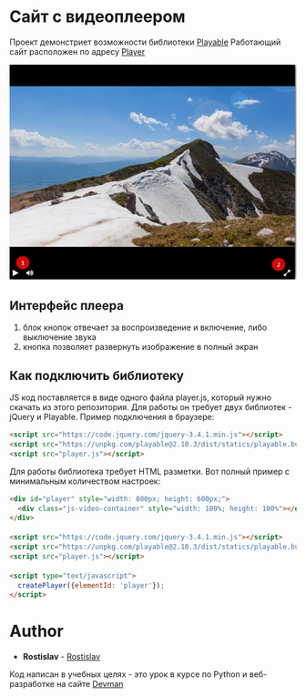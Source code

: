 # Сайт с видеоплеером

Проект демонстриет возможности библиотеки [Playable](https://wix.github.io/playable/)
Работающий сайт расположен по адресу [Player](https://rostwik.github.io/VideoPlayer/)


![player.png](documentation/player.png)


## Интерфейс плеера

1. блок кнопок отвечает за воспроизведение и включение, либо выключение звука
2. кнопка позволяет развернуть изображение в полный экран

## Как подключить библиотеку
JS код поставляется в виде одного файла player.js, который нужно скачать из этого репозитория. Для работы он требует двух библиотек - jQuery и Playable. Пример подключения в браузере:

```html
<script src="https://code.jquery.com/jquery-3.4.1.min.js"></script>
<script src="https://unpkg.com/playable@2.10.3/dist/statics/playable.bundle.min.js"></script>
<script src="player.js"></script>
```

Для работы библиотека требует HTML разметки. Вот полный пример с минимальным количеством настроек:

```html
<div id="player" style="width: 800px; height: 600px;">
  <div class="js-video-container" style="width: 100%; height: 100%"></div>
</div>

<script src="https://code.jquery.com/jquery-3.4.1.min.js"></script>
<script src="https://unpkg.com/playable@2.10.3/dist/statics/playable.bundle.min.js"></script>
<script src="player.js"></script>

<script type="text/javascript">
  createPlayer({elementId: 'player'});
</script>
```
# Author

* **Rostislav** - [Rostislav](https://github.com/Rostwik)

Код написан в учебных целях - это урок в курсе по Python и веб-разработке на сайте [Devman](https://dvmn.org)